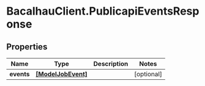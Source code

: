# BacalhauClient.PublicapiEventsResponse

## Properties
Name | Type | Description | Notes
------------ | ------------- | ------------- | -------------
**events** | [**[ModelJobEvent]**](ModelJobEvent.md) |  | [optional] 
